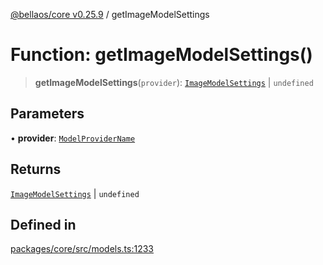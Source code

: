 [@bellaos/core v0.25.9](../index.md) / getImageModelSettings

# Function: getImageModelSettings()

> **getImageModelSettings**(`provider`): [`ImageModelSettings`](../type-aliases/ImageModelSettings.md) \| `undefined`

## Parameters

• **provider**: [`ModelProviderName`](../enumerations/ModelProviderName.md)

## Returns

[`ImageModelSettings`](../type-aliases/ImageModelSettings.md) \| `undefined`

## Defined in

[packages/core/src/models.ts:1233](https://github.com/bellaOS/bella/blob/main/packages/core/src/models.ts#L1233)
